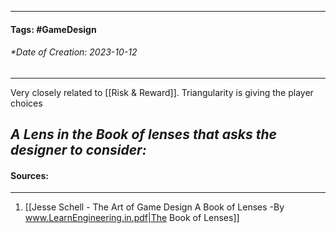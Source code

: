 __________________________________________________________________________
#### **Tags:** #GameDesign 
###### *Date of Creation: 2023-10-12
__________________________________________________________________________

Very closely related to [[Risk & Reward]]. Triangularity is giving the player choices

***A Lens in the Book of lenses that asks the designer to consider:***
- 
#### Sources:
__________________________________________________________________________
1. [[Jesse Schell - The Art of Game Design A Book of Lenses -By www.LearnEngineering.in.pdf|The Book of Lenses]]